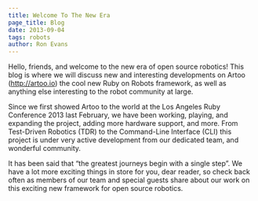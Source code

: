 ```yaml
---
title: Welcome To The New Era
page_title: Blog
date: 2013-09-04
tags: robots
author: Ron Evans
---
```


Hello, friends, and welcome to the new era of open source robotics! This blog is where we will discuss new and interesting developments on Artoo (http://artoo.io) the cool new Ruby on Robots framework, as well as anything else interesting to the robot community at large.

Since we first showed Artoo to the world at the Los Angeles Ruby Conference 2013 last February, we have been working, playing, and expanding the project, adding more hardware support, and more. From Test-Driven Robotics (TDR) to the Command-Line Interface (CLI) this project is under very active development from our dedicated team, and wonderful community.

It has been said that “the greatest journeys begin with a single step”. We have a lot more exciting things in store for you, dear reader, so check back often as members of our team and special guests share about our work on this exciting new framework for open source robotics. 

